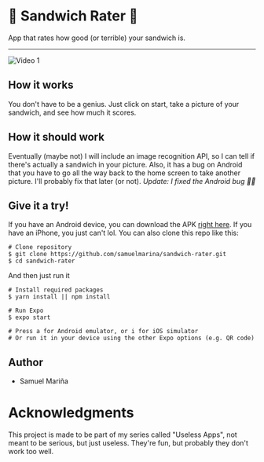 # 🥪 Sandwich Rater 🥪
App that rates how good (or terrible) your sandwich is.

--------

![Video 1](https://media.giphy.com/media/ZzGzcRuKsnik777cqq/giphy.gif)

## How it works
You don't have to be a genius. Just click on start, take a picture of your sandwich, and see how much it scores.

## How it should work
Eventually (maybe not) I will include an image recognition API, so I can tell if there's actually a sandwich in your picture. Also, it has a bug on Android that you have to go 
all the way back to the home screen to take another picture. I'll probably fix that later (or not).
*Update: I fixed the Android bug 🤘🏻*

## Give it a try!
If you have an Android device, you can download the APK [right here](https://cntr.click/x6s6DCb). If you have an iPhone, you just can't lol.
You can also clone this repo like this:

```
# Clone repository
$ git clone https://github.com/samuelmarina/sandwich-rater.git
$ cd sandwich-rater
```

And then just run it
```
# Install required packages
$ yarn install || npm install

# Run Expo
$ expo start

# Press a for Android emulator, or i for iOS simulator
# Or run it in your device using the other Expo options (e.g. QR code)
```

## Author
* Samuel Mariña

# Acknowledgments
This project is made to be part of my series called "Useless Apps", not meant to be serious, but just useless. They're fun, but probably they don't work too well.
